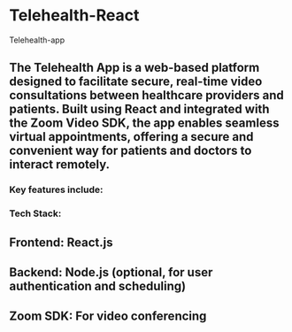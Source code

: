 # Telehealth-React
Telehealth-app 

## The Telehealth App is a web-based platform designed to facilitate secure, real-time video consultations between healthcare providers and patients. Built using React and integrated with the Zoom Video SDK, the app enables seamless virtual appointments, offering a secure and convenient way for patients and doctors to interact remotely.

### Key features include:

### Tech Stack:
## Frontend: React.js
## Backend: Node.js (optional, for user authentication and scheduling)
## Zoom SDK: For video conferencing
